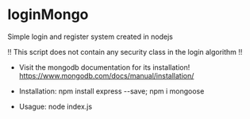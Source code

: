 # loginMongo
Simple login and register system created in nodejs

!! This script does not contain any security class in the login algorithm !!

- Visit the mongodb documentation for its installation! https://www.mongodb.com/docs/manual/installation/

- Installation: npm install express --save; npm i mongoose

- Usague: node index.js
